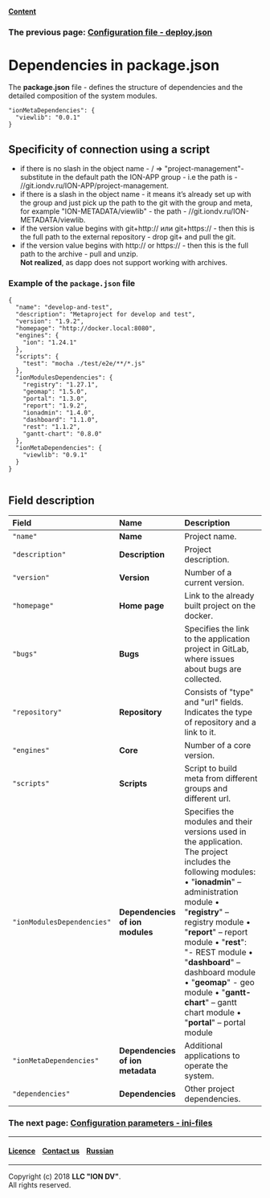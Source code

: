 #### [Content](/docs/en/index.md)

### The previous page: [Configuration file - deploy.json](deploy.md)

# Dependencies in package.json

The **package.json** file - defines the structure of dependencies and the detailed composition of the system modules.

```
"ionMetaDependencies": { 
  "viewlib": "0.0.1" 
}
```

## Specificity of connection using a script

* if there is no slash in the object name - / => "project-management"- substitute in the default path the ION-APP group - i.e the path is - //git.iondv.ru/ION-APP/project-management.
* if there is a slash in the object name - it means it’s already set up with the group and just pick up the path to the git with the group and meta, for example "ION-METADATA/viewlib" - the path - //git.iondv.ru/ION-METADATA/viewlib.
* if the version value begins with git+http:// или git+https:// - then this is the full path to the external repository - drop git+ and pull the git.
* if the version value begins with http:// or https:// - then this is the full path to the archive - pull and unzip.  
**Not realized**, as dapp does not support working with archives.

### Example of the `package.json` file

```
{
  "name": "develop-and-test",
  "description": "Metaproject for develop and test",
  "version": "1.9.2",
  "homepage": "http://docker.local:8080",
  "engines": {
    "ion": "1.24.1"
  },
  "scripts": {
    "test": "mocha ./test/e2e/**/*.js"
  },
  "ionModulesDependencies": {
    "registry": "1.27.1",
    "geomap": "1.5.0",
    "portal": "1.3.0",
    "report": "1.9.2",
    "ionadmin": "1.4.0",
    "dashboard": "1.1.0",
    "rest": "1.1.2",
    "gantt-chart": "0.8.0"
  },
  "ionMetaDependencies": {
    "viewlib": "0.9.1"
  }
}


```
## Field description

| Field            | Name | Description                                                                                                                                                                                                                                                                                  |
|:----------------|:----------------------|:--------------------------------|
| `"name"`       | **Name**      | Project name.  |
| `"description"`| **Description** | Project description. |
| `"version"`    | **Version**   | Number of a current version. |
| `"homepage"`   | **Home page** | Link to the already built project on the docker. |
|    `"bugs"`     |   **Bugs**           | Specifies the link to the application project in GitLab, where issues about bugs are collected.|
| `"repository"` | **Repository**  | Сonsists of "type" and "url" fields. Indicates the type of repository and a link to it.|
| `"engines"`    | **Core**     | Number of a core version. |
| `"scripts"`    | **Scripts**  | Script to build meta from different groups and different url.|
| `"ionModulesDependencies"`        | **Dependencies of ion modules**               | Specifies the modules and their versions used in the application. The project includes the following modules: •  "**ionadmin**" – administration module •  "**registry**" – registry module •  "**report**" – report module •  "**rest**": "- REST module •  "**dashboard**" – dashboard module •  "**geomap**" - geo module •  "**gantt-chart**" – gantt chart module •  "**portal**" – portal module |
| `"ionMetaDependencies"`       | **Dependencies of ion metadata**        | Additional applications to operate the system. |                                                                                                                                                                                                                                                                                                                                                                                              
| `"dependencies"`   | **Dependencies**      |  Other project dependencies.|


### The next page: [Configuration parameters - ini-files](ini_files.md)

--------------------------------------------------------------------------  


 #### [Licence](/LICENSE) &ensp;  [Contact us](https://iondv.com/portal/contacts) &ensp;  [Russian](/docs/ru/2_system_description/platform_configuration/package.md)   &ensp;  
 
 --------------------------------------------------------------------------  

Copyright (c) 2018 **LLC "ION DV"**.  
All rights reserved. 